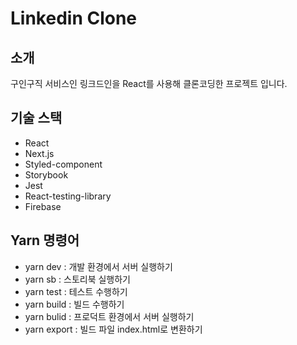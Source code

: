 # Linkedin Clone

## 소개

구인구직 서비스인 링크드인을 React를 사용해 클론코딩한 프로젝트 입니다.

## 기술 스택

- React
- Next.js
- Styled-component
- Storybook
- Jest
- React-testing-library
- Firebase

## Yarn 명령어

- yarn dev : 개발 환경에서 서버 실행하기
- yarn sb : 스토리북 실행하기
- yarn test : 테스트 수행하기
- yarn build : 빌드 수행하기
- yarn bulid : 프로덕트 환경에서 서버 실행하기
- yarn export : 빌드 파일 index.html로 변환하기
